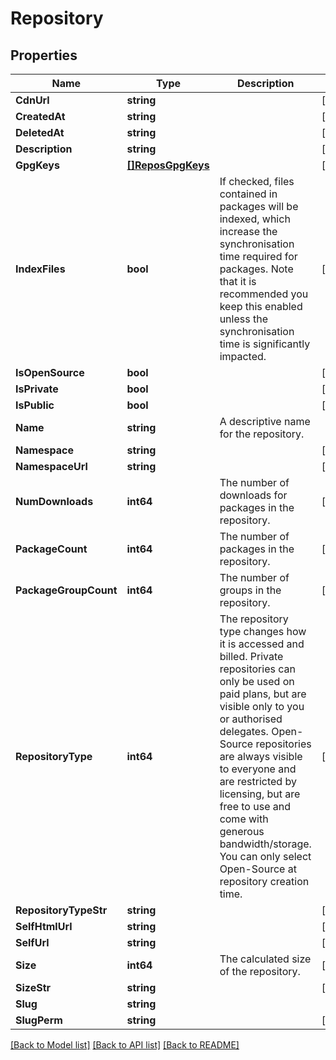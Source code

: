# Repository

## Properties

Name | Type | Description | Notes
------------ | ------------- | ------------- | -------------
**CdnUrl** | **string** |  | [optional] 
**CreatedAt** | **string** |  | [optional] 
**DeletedAt** | **string** |  | [optional] 
**Description** | **string** |  | [optional] 
**GpgKeys** | [**[]ReposGpgKeys**](_repos__gpg_keys.md) |  | [optional] 
**IndexFiles** | **bool** | If checked, files contained in packages will be indexed, which increase the synchronisation time required for packages. Note that it is recommended you keep this enabled unless the synchronisation time is significantly impacted. | [optional] 
**IsOpenSource** | **bool** |  | [optional] 
**IsPrivate** | **bool** |  | [optional] 
**IsPublic** | **bool** |  | [optional] 
**Name** | **string** | A descriptive name for the repository. | 
**Namespace** | **string** |  | [optional] 
**NamespaceUrl** | **string** |  | [optional] 
**NumDownloads** | **int64** | The number of downloads for packages in the repository. | [optional] 
**PackageCount** | **int64** | The number of packages in the repository. | [optional] 
**PackageGroupCount** | **int64** | The number of groups in the repository. | [optional] 
**RepositoryType** | **int64** | The repository type changes how it is accessed and billed. Private repositories can only be used on paid plans, but are visible only to you or authorised delegates. Open-Source repositories are always visible to everyone and are restricted by licensing, but are free to use and come with generous bandwidth/storage. You can only select Open-Source at repository creation time. | [optional] 
**RepositoryTypeStr** | **string** |  | [optional] 
**SelfHtmlUrl** | **string** |  | [optional] 
**SelfUrl** | **string** |  | [optional] 
**Size** | **int64** | The calculated size of the repository. | [optional] 
**SizeStr** | **string** |  | [optional] 
**Slug** | **string** |  | 
**SlugPerm** | **string** |  | [optional] 

[[Back to Model list]](../README.md#documentation-for-models) [[Back to API list]](../README.md#documentation-for-api-endpoints) [[Back to README]](../README.md)


